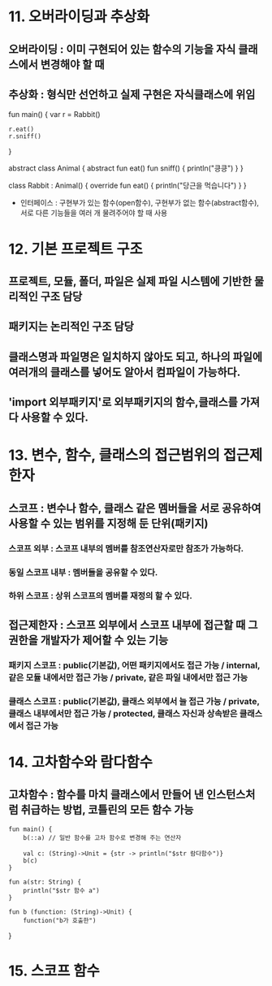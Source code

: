 # 11. 오버라이딩과 추상화
 ## 오버라이딩 : 이미 구현되어 있는 함수의 기능을 자식 클래스에서 변경해야 할 때 
 ## 추상화 : 형식만 선언하고 실제 구현은 자식클래스에 위임
fun main() {
    var r = Rabbit()
    
    r.eat()
    r.sniff()
}

abstract class Animal {
    abstract fun eat()
    fun sniff() {
        println("킁킁")
    }
}

class Rabbit : Animal() {
    override fun eat() {
        println("당근을 먹습니다")
    }
}
- 인터페이스 : 구현부가 있는 함수(open함수), 구현부가 없는 함수(abstract함수), 서로 다른 기능들을 여러 개 물려주어야 할 때 사용

# 12. 기본 프로젝트 구조
 ## 프로젝트, 모듈, 폴더, 파일은 실제 파일 시스템에 기반한 물리적인 구조 담당
 ## 패키지는 논리적인 구조 담당
 ## 클래스명과 파일명은 일치하지 않아도 되고, 하나의 파일에 여러개의 클래스를 넣어도 알아서 컴파일이 가능하다.
 ## 'import 외부패키지'로 외부패키지의 함수,클래스를 가져다 사용할 수 있다.


# 13. 변수, 함수, 클래스의 접근범위의 접근제한자
 ## 스코프 : 변수나 함수, 클래스 같은 멤버들을 서로 공유하여 사용할 수 있는 범위를 지정해 둔 단위(패키지)
  ### 스코프 외부 : 스코프 내부의 멤버를 참조연산자로만 참조가 가능하다.
  ### 동일 스코프 내부 : 멤버들을 공유할 수 있다.
  ### 하위 스코프 : 상위 스코프의 멤버를 재정의 할 수 있다.
 ## 접근제한자 : 스코프 외부에서 스코프 내부에 접근할 때 그 권한을 개발자가 제어할 수 있는 기능
  ### 패키지 스코프 : public(기본값), 어떤 패키지에서도 접근 가능 / internal, 같은 모듈 내에서만 접근 가능 / private, 같은 파일 내에서만 접근 가능
  ### 클래스 스코프 : public(기본값), 클래스 외부에서 늘 접근 가능 / private, 클래스 내부에서만 접근 가능 / protected, 클래스 자신과 상속받은 클래스에서 접근 가능

# 14. 고차함수와 람다함수
 ## 고차함수 : 함수를 마치 클래스에서 만들어 낸 인스턴스처럼 취급하는 방법, 코틀린의 모든 함수 가능
    fun main() {
        b(::a) // 일반 함수를 고차 함수로 변경해 주는 연산자
        
        val c: (String)->Unit = {str -> println("$str 람다함수")}
        b(c)
    }

    fun a(str: String) {
        println("$str 함수 a")
    }

    fun b (function: (String)->Unit) {
        function("b가 호출한")
}
# 15. 스코프 함수
